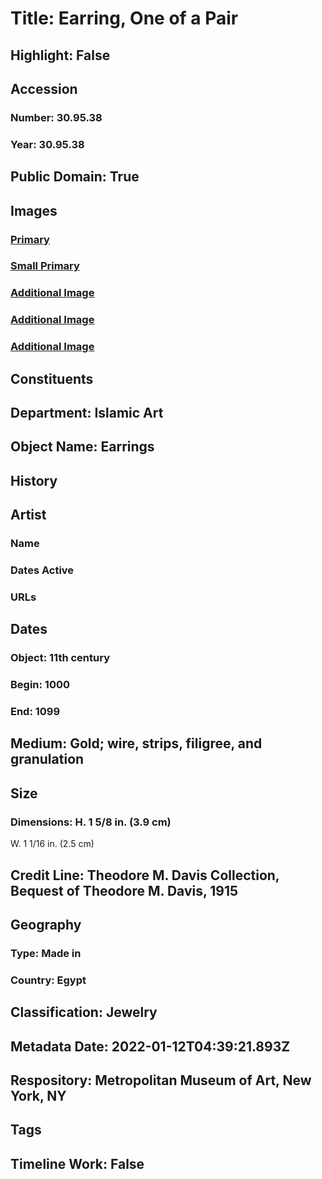 # Title: Earring, One of a Pair
## Highlight: False
## Accession
### Number: 30.95.38
### Year: 30.95.38
## Public Domain: True
## Images
### [Primary](https://images.metmuseum.org/CRDImages/is/original/LC-30_95_38.jpg)
### [Small Primary](https://images.metmuseum.org/CRDImages/is/web-large/LC-30_95_38.jpg)
### [Additional Image](https://images.metmuseum.org/CRDImages/is/original/30.95.38,38.jpg)
### [Additional Image](https://images.metmuseum.org/CRDImages/is/original/263483.jpg)
### [Additional Image](https://images.metmuseum.org/CRDImages/is/original/LC-30_95_38-view2.jpg)
## Constituents
## Department: Islamic Art
## Object Name: Earrings
## History
## Artist
### Name
### Dates Active
### URLs
## Dates
### Object: 11th century
### Begin: 1000
### End: 1099
## Medium: Gold; wire, strips, filigree, and granulation
## Size
### Dimensions: H. 1 5/8  in.  (3.9 cm)
W. 1 1/16 in. (2.5 cm)
## Credit Line: Theodore M. Davis Collection, Bequest of Theodore M. Davis, 1915
## Geography
### Type: Made in
### Country: Egypt
## Classification: Jewelry
## Metadata Date: 2022-01-12T04:39:21.893Z
## Respository: Metropolitan Museum of Art, New York, NY
## Tags
## Timeline Work: False